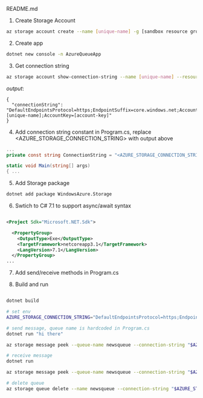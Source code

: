 README.md

1. Create Storage Account

  ```bash
  az storage account create --name [unique-name] -g [sandbox resource group name] --kind StorageV2 --sku Standard_LRS
  ```

2. Create app

  ```bash
  dotnet new console -n AzureQueueApp
  ```

3. Get connection string

  ```bash
  az storage account show-connection-string --name [unique-name] --resource-group [sandbox resource group name]
  ```

  _output_:
  ```
  { 
    "connectionString": "DefaultEndpointsProtocol=https;EndpointSuffix=core.windows.net;AccountName=[unique-name];AccountKey=[account-key]"
  }
  ```
4. Add connection string constant in Program.cs, replace <AZURE_STORAGE_CONNECTION_STRING> with output above

  ```csharp
  ...
  private const string ConnectionString = "<AZURE_STORAGE_CONNECTION_STRING>";

  static void Main(string[] args)
  { ... 
  ```

5. Add Storage package

  ```bash
  dotnet add package WindowsAzure.Storage
  ```

6. Swtich to C# 7.1 to support async/await syntax

  ```xml

  <Project Sdk="Microsoft.NET.Sdk">

    <PropertyGroup>
      <OutputType>Exe</OutputType>
      <TargetFramework>netcoreapp3.1</TargetFramework>
      <LangVersion>7.1</LangVersion>
    </PropertyGroup>
  ...

  ```

7. Add send/receive methods in Program.cs

8. Build and run

  ```bash

  dotnet build

  # set env
  AZURE_STORAGE_CONNECTION_STRING="DefaultEndpointsProtocol=https;EndpointSuffix=core.windows.net;AccountName=[unique-name];AccountKey=[account-key]"

  # send message, queue name is hardcoded in Program.cs
  dotnet run "hi there"

  az storage message peek --queue-name newsqueue --connection-string "$AZURE_STORAGE_CONNECTION_STRING"

  # receive message
  dotnet run

  az storage message peek --queue-name newsqueue --connection-string "$AZURE_STORAGE_CONNECTION_STRING"

  # delete queue
  az storage queue delete --name newsqueue --connection-string "$AZURE_STORAGE_CONNECTION_STRING"

  ```
